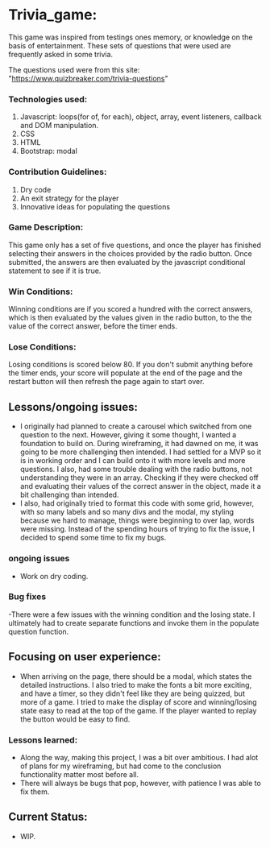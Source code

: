 
# Trivia_game:
This game was inspired from testings ones memory, or knowledge on the basis of entertainment. These sets of questions that were used are frequently asked in some trivia. 

The questions used were from this site:
"https://www.quizbreaker.com/trivia-questions"

### Technologies used:
1. Javascript: loops(for of, for each), object, array, event listeners, callback and DOM manipulation.
2. CSS
3. HTML
4. Bootstrap: modal

### Contribution Guidelines:
1. Dry code
2. An exit strategy for the player 
3. Innovative ideas for populating the questions

### Game Description:
This game only has a set of five questions, and once the player has finished selecting their answers in the choices provided by the radio button. Once submitted, the answers are then evaluated by the javascript conditional statement to see if it is true.

### Win Conditions:
Winning conditions are if you scored a hundred with the correct answers, which is then evaluated by the values given in the radio button, to the the value of the correct answer, before the timer ends.

### Lose Conditions:
Losing conditions is scored below 80. If you don't submit anything before the timer ends, your score will populate at the end of the page and the restart button will then refresh the page again to start over.

## Lessons/ongoing issues:
- I originally had planned to create a carousel which switched from one question to the next. However, giving it some thought, I wanted a foundation to build on. During wireframing, it had dawned on me, it was going to be more challenging then intended. I had settled for a MVP so it is in working order and I can build onto it with  more levels and more questions. I also, had some trouble dealing with the radio buttons, not understanding they were in an array. Checking if they were checked off and evaluating their values of  the correct answer in the object, made it a bit challenging than intended.
- I also, had originally tried to format this code with some grid, however, with so many labels and so many divs and the modal, my styling because we hard to manage, things were beginning to over lap, words were missing. Instead of the spending hours of trying to fix the issue, I decided to spend some time to fix my bugs. 
    
### ongoing issues
- Work on dry coding.

### Bug fixes
-There were a few issues with the winning condition and the losing state. I ultimately had to create separate functions and invoke them in the populate question function. 

## Focusing on user experience:
-  When arriving on the page, there should be a modal, which states the detailed instructions. I also tried to make the fonts a bit more exciting, and have a timer, so they didn't feel like they are being quizzed, but more of a game. I tried to make the display of score and winning/losing state easy to read at the top of the game. If the player wanted to replay the button would be easy to find.

### Lessons learned:
- Along the way, making this project, I was a bit over ambitious. I had alot of plans for my wireframing, but had come to the conclusion functionality matter most before all.
- There will always be bugs that pop, however, with patience I was able to fix them.

## Current Status:
- WIP.


